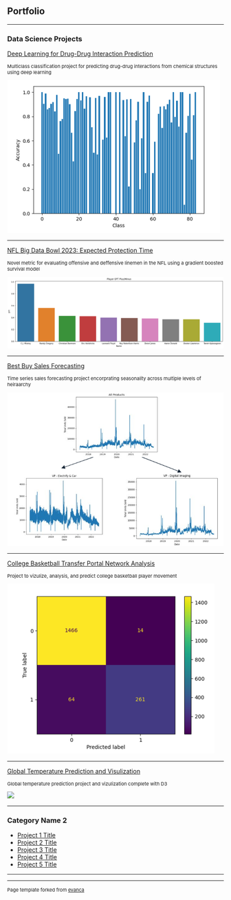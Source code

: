 ## Portfolio

---

### Data Science Projects 

[Deep Learning for Drug-Drug Interaction Prediction](/sample_page)
<p style="font-size:11px">Multiclass classification project for predicting drug-drug interactions from chemical structures using deep learning</p> 
<img src="images/img2DDI.png?raw=true"/>

---
[NFL Big Data Bowl 2023: Expected Protection Time](/pdf/sample_presentation.pdf)
<p style="font-size:11px">Novel metric for evaluating offensive and deffensive linemen in the NFL using a gradient boosted survival model</p>
<img src="images/PlayerEPT.png?raw=true"/>

---
[Best Buy Sales Forecasting](http://example.com/)
<p style="font-size:11px">Time series sales forecasting project encorprating seasonality across multiple levels of heiraarchy</p>
<img src="images/Trends.png?raw=true"/>

---
[College Basketball Transfer Portal Network Analysis](http://example.com/)
<p style="font-size:11px">Project to vizulize, analysis, and predict college basketball player movement</p>
<img src="images/results.png?raw=true"/>

---
[Global Temperature Prediction and Visulization](http://example.com/)
<p style="font-size:11px">Global temperature prediction project and vizulization complete with D3</p>
<img src="images/dummy_thumbnail.jpg?raw=true"/>

---


### Category Name 2

- [Project 1 Title](http://example.com/)
- [Project 2 Title](http://example.com/)
- [Project 3 Title](http://example.com/)
- [Project 4 Title](http://example.com/)
- [Project 5 Title](http://example.com/)

---




---
<p style="font-size:11px">Page template forked from <a href="https://github.com/evanca/quick-portfolio">evanca</a></p>
<!-- Remove above link if you don't want to attibute -->
